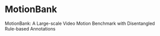 # MotionBank
MotionBank: A Large-scale Video Motion Benchmark with Disentangled Rule-based Annotations
